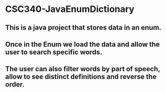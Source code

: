 # CSC340-JavaEnumDictionary
## This is a java project that stores data in an enum.
## Once in the Enum we load the data and allow the user to search specific words.
## The user can also filter words by part of speech, allow to see distinct definitions and reverse the order.

